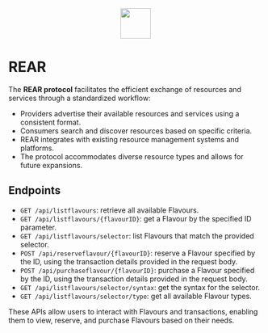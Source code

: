 
<div align="center">
<img src="https://drive.google.com/uc?id=1EcmbEcmvDJoPOH0_wHjY_poEuA52KMEP" height="60" />
</div>

# REAR

The **REAR protocol** facilitates the efficient exchange of resources and services through a standardized workflow:

- Providers advertise their available resources and services using a consistent format.
- Consumers search and discover resources based on specific criteria.
- REAR integrates with existing resource management systems and platforms.
- The protocol accommodates diverse resource types and allows for future expansions.

## Endpoints

- `GET /api/listflavours`: retrieve all available Flavours.
- `GET /api/listflavours/{flavourID}`: get a Flavour by the specified ID parameter.
- `GET /api/listflavours/selector`: list Flavours that match the provided selector.
- `POST /api/reserveflavour/{flavourID}`: reserve a Flavour specified by the ID, using the transaction details provided in the request body.
- `POST /api/purchaseflavour/{flavourID}`: purchase a Flavour specified by the ID, using the transaction details provided in the request body.
- `GET /api/listflavours/selector/syntax`: get the syntax for the selector.
- `GET /api/listflavours/selector/type`: get all available Flavour types.

These APIs allow users to interact with Flavours and transactions, enabling them to view, reserve, and purchase Flavours based on their needs.




